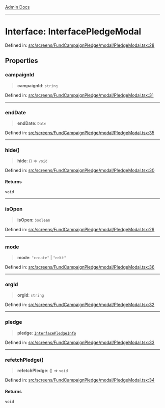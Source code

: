 [Admin Docs](/)

***

# Interface: InterfacePledgeModal

Defined in: [src/screens/FundCampaignPledge/modal/PledgeModal.tsx:28](https://github.com/PalisadoesFoundation/talawa-admin/blob/main/src/screens/FundCampaignPledge/modal/PledgeModal.tsx#L28)

## Properties

### campaignId

> **campaignId**: `string`

Defined in: [src/screens/FundCampaignPledge/modal/PledgeModal.tsx:31](https://github.com/PalisadoesFoundation/talawa-admin/blob/main/src/screens/FundCampaignPledge/modal/PledgeModal.tsx#L31)

***

### endDate

> **endDate**: `Date`

Defined in: [src/screens/FundCampaignPledge/modal/PledgeModal.tsx:35](https://github.com/PalisadoesFoundation/talawa-admin/blob/main/src/screens/FundCampaignPledge/modal/PledgeModal.tsx#L35)

***

### hide()

> **hide**: () => `void`

Defined in: [src/screens/FundCampaignPledge/modal/PledgeModal.tsx:30](https://github.com/PalisadoesFoundation/talawa-admin/blob/main/src/screens/FundCampaignPledge/modal/PledgeModal.tsx#L30)

#### Returns

`void`

***

### isOpen

> **isOpen**: `boolean`

Defined in: [src/screens/FundCampaignPledge/modal/PledgeModal.tsx:29](https://github.com/PalisadoesFoundation/talawa-admin/blob/main/src/screens/FundCampaignPledge/modal/PledgeModal.tsx#L29)

***

### mode

> **mode**: `"create"` \| `"edit"`

Defined in: [src/screens/FundCampaignPledge/modal/PledgeModal.tsx:36](https://github.com/PalisadoesFoundation/talawa-admin/blob/main/src/screens/FundCampaignPledge/modal/PledgeModal.tsx#L36)

***

### orgId

> **orgId**: `string`

Defined in: [src/screens/FundCampaignPledge/modal/PledgeModal.tsx:32](https://github.com/PalisadoesFoundation/talawa-admin/blob/main/src/screens/FundCampaignPledge/modal/PledgeModal.tsx#L32)

***

### pledge

> **pledge**: [`InterfacePledgeInfo`](../../../../../utils/interfaces/interfaces/InterfacePledgeInfo.md)

Defined in: [src/screens/FundCampaignPledge/modal/PledgeModal.tsx:33](https://github.com/PalisadoesFoundation/talawa-admin/blob/main/src/screens/FundCampaignPledge/modal/PledgeModal.tsx#L33)

***

### refetchPledge()

> **refetchPledge**: () => `void`

Defined in: [src/screens/FundCampaignPledge/modal/PledgeModal.tsx:34](https://github.com/PalisadoesFoundation/talawa-admin/blob/main/src/screens/FundCampaignPledge/modal/PledgeModal.tsx#L34)

#### Returns

`void`
